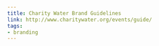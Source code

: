 ```yaml
---
title: Charity Water Brand Guidelines
link: http://www.charitywater.org/events/guide/
tags: 
- branding
---
```

